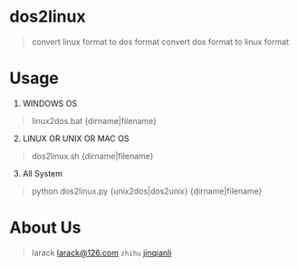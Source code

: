 # dos2linux
> convert linux format to dos format
> convert dos format to linux format

# Usage 
1. WINDOWS OS
> linux2dos.bat {dirname|filename}
2. LINUX OR UNIX OR MAC OS
> dos2linux.sh {dirname|filename}
3. All System 
> python dos2linux.py {unix2dos|dos2unix} {dirname|filename}

# About Us
> larack
> larack@126.com
> `zhihu` [jinqianli](https://www.zhihu.com/people/jinqianli/activities "jinqianli")
